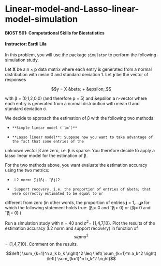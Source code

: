 # Linear-model-and-Lasso-linear-model-simulation

#### BIOST 561: Computational Skills for Biostatistics
#### Instructor: Eardi Lila

In this problem, you will use the package `simulator` to perform the following simulation study.

Let **X** be a n &times; p data matrix where each entry is generated from a normal distribution with mean 0 and
standard deviation 1. Let ***y*** be the vector of responses

$$y = X &beta; + &epsilon;,$$

with &beta; = (0,1,2,0,0) (and therefore p = 5) and &epsilon a n-vector where each entry is generated from a normal
distribution with mean 0 and standard deviation &sigma;.

We decide to approach the estimation of &beta; with the following two methods:

-     **Simple linear model (`lm`)**

-     **Lasso linear model**: Suppose now you want to take advantage of the fact that some entries of the
unknown vector &beta; are zero, i.e. &beta; is sparse. You therefore decide to apply a lasso linear model for the
estimation of &beta;. 


For the two methods above, you want evaluate the estimation accuracy using the two metrics:
-      L2 norm: ∑j(βj− ˆβj)2

-      Support recovery, i.e. the proportion of entries of &beta; that were correctly estimated to be equal to or
different from zero (in other words, the proportion of entries ***j*** = 1,...,***p*** for which the following
statement holds true: (βj> 0 and ˆβj> 0) or (βj= 0 and ˆβj= 0) )

Run a simulation study with n = 40 and $\sigma^2$= {1,4,7,10}. Plot the results of the estimation accuracy (L2
norm and support recovery) in function of $$sigma^2$$= {1,4,7,10}.
Comment on the results.

$$\left( \sum_{k=1}^n a_k b_k \right)^2 \leq \left( \sum_{k=1}^n a_k^2 \right) \left( \sum_{k=1}^n b_k^2 \right)$$
